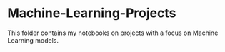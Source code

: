 # Machine-Learning-Projects
This folder contains my notebooks on projects with a focus on Machine Learning models.
